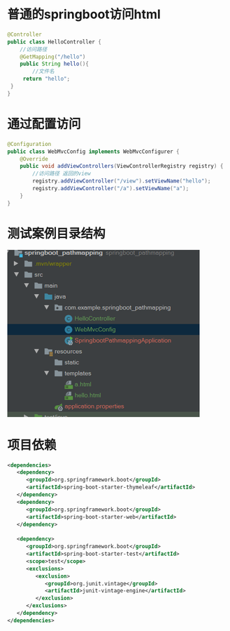 # 普通的springboot访问html

```java
@Controller
public class HelloController {
    //访问路径
    @GetMapping("/hello")
    public String hello(){
        //文件名
     return "hello";
 }
}
```

# 通过配置访问

```java
@Configuration
public class WebMvcConfig implements WebMvcConfigurer {
    @Override
    public void addViewControllers(ViewControllerRegistry registry) {
        //访问路径 返回的view
        registry.addViewController("/view").setViewName("hello");
        registry.addViewController("/a").setViewName("a");
    }
}
```

# 测试案例目录结构

![mulu-20200906162349379](https://raw.githubusercontent.com/kujin521/Typora_images/master/img/mulu-20200906162349379.png)

# 项目依赖

```xml
<dependencies>
   <dependency>
      <groupId>org.springframework.boot</groupId>
      <artifactId>spring-boot-starter-thymeleaf</artifactId>
   </dependency>
   <dependency>
      <groupId>org.springframework.boot</groupId>
      <artifactId>spring-boot-starter-web</artifactId>
   </dependency>

   <dependency>
      <groupId>org.springframework.boot</groupId>
      <artifactId>spring-boot-starter-test</artifactId>
      <scope>test</scope>
      <exclusions>
         <exclusion>
            <groupId>org.junit.vintage</groupId>
            <artifactId>junit-vintage-engine</artifactId>
         </exclusion>
      </exclusions>
   </dependency>
</dependencies>
```